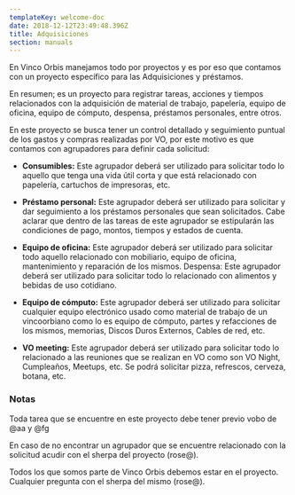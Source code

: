 ```yaml
---
templateKey: welcome-doc
date: 2018-12-12T23:49:48.396Z
title: Adquisiciones
section: manuals
---
```


En Vinco Orbis manejamos todo por proyectos y es por eso que contamos con un proyecto específico para las Adquisiciones y préstamos.

En resumen; es un proyecto para registrar tareas, acciones y tiempos relacionados con la adquisición de material de trabajo, papelería, equipo de oficina, equipo de cómputo, despensa, préstamos personales, entre otros.

En este proyecto se busca tener un control detallado y seguimiento puntual de los gastos y compras realizadas por VO, por este motivo es que contamos con agrupadores para definir cada solicitud:

* **Consumibles:** Este agrupador deberá ser utilizado para solicitar todo lo aquello que tenga una vida útil corta y que está  relacionado con papelería, cartuchos de impresoras, etc.

* **Préstamo personal:** Este agrupador deberá ser utilizado para solicitar y dar seguimiento a los préstamos personales que sean solicitados. Cabe aclarar que dentro de las tareas de este agrupador se estipularán las condiciones de pago, montos, tiempos y estados de cuenta.

* **Equipo de oficina:** Este agrupador deberá ser utilizado para solicitar todo aquello relacionado con mobiliario, equipo de oficina, mantenimiento y reparación de los mismos.
Despensa: Este agrupador deberá ser utilizado para solicitar todo lo relacionado con alimentos y bebidas de uso cotidiano.

* **Equipo de cómputo:** Este agrupador deberá ser utilizado para solicitar cualquier equipo electrónico usado como material de trabajo de un vincoorbiano como lo es equipo de cómputo, partes y refacciones de los mismos, memorias, Discos Duros Externos, Cables de red, etc.

* **VO meeting:** Este agrupador deberá ser utilizado para solicitar todo lo relacionado a las reuniones que se realizan en VO como son VO Night, Cumpleaños, Meetups, etc. Se podrá solicitar pizza, refrescos, cerveza, botana, etc.

### Notas
Toda tarea que se encuentre en este proyecto debe tener previo vobo de @aa y @fg

En caso de no encontrar un agrupador que se encuentre relacionado con la solicitud acudir con el sherpa del proyecto (rose@).

Todos los que somos parte de Vinco Orbis debemos estar en el proyecto.
Cualquier pregunta con el sherpa del mismo (rose@).